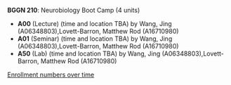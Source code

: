 **BGGN 210**: Neurobiology Boot Camp (4 units)

- **A00** (Lecture) (time and location TBA) by Wang, Jing (A06348803),Lovett-Barron, Matthew Rod (A16710980)
- **A01** (Seminar) (time and location TBA) by Wang, Jing (A06348803),Lovett-Barron, Matthew Rod (A16710980)
- **A50** (Lab) (time and location TBA) by Wang, Jing (A06348803),Lovett-Barron, Matthew Rod (A16710980)

[Enrollment numbers over time](./BGGN210.tsv)
